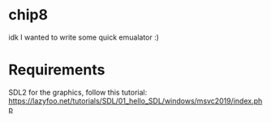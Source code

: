 # chip8
idk I wanted to write some quick emualator :)

# Requirements
SDL2 for the graphics, follow this tutorial: https://lazyfoo.net/tutorials/SDL/01_hello_SDL/windows/msvc2019/index.php